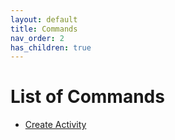```yaml
---
layout: default
title: Commands
nav_order: 2
has_children: true
---
```


# List of Commands

* [Create Activity](cmdCreateActivity.md)
